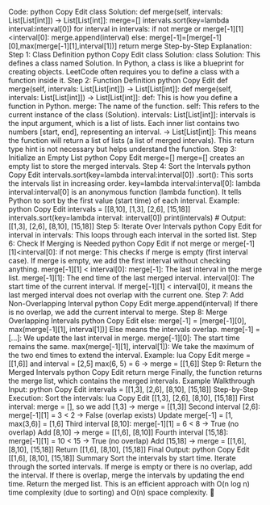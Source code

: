Code:
python
Copy
Edit
class Solution:
    def merge(self, intervals: List[List[int]]) -> List[List[int]]:
        merge=[]
        intervals.sort(key=lambda interval:interval[0])
        for interval in intervals:
            if not merge or merge[-1][1]<interval[0]:
                merge.append(interval)
            else:
                merge[-1]=[merge[-1][0],max(merge[-1][1],interval[1])]
        return merge
Step-by-Step Explanation:
Step 1: Class Definition
python
Copy
Edit
class Solution:
class Solution: This defines a class named Solution.
In Python, a class is like a blueprint for creating objects.
LeetCode often requires you to define a class with a function inside it.
Step 2: Function Definition
python
Copy
Edit
def merge(self, intervals: List[List[int]]) -> List[List[int]]:
def merge(self, intervals: List[List[int]]) -> List[List[int]]:
def: This is how you define a function in Python.
merge: The name of the function.
self: This refers to the current instance of the class (Solution).
intervals: List[List[int]]:
intervals is the input argument, which is a list of lists.
Each inner list contains two numbers [start, end], representing an interval.
-> List[List[int]]:
This means the function will return a list of lists (a list of merged intervals).
This return type hint is not necessary but helps understand the function.
Step 3: Initialize an Empty List
python
Copy
Edit
merge=[]
merge=[] creates an empty list to store the merged intervals.
Step 4: Sort the Intervals
python
Copy
Edit
intervals.sort(key=lambda interval:interval[0])
.sort(): This sorts the intervals list in increasing order.
key=lambda interval:interval[0]:
lambda interval:interval[0] is an anonymous function (lambda function).
It tells Python to sort by the first value (start time) of each interval.
Example:
python
Copy
Edit
intervals = [[8,10], [1,3], [2,6], [15,18]]
intervals.sort(key=lambda interval: interval[0])
print(intervals)  # Output: [[1,3], [2,6], [8,10], [15,18]]
Step 5: Iterate Over Intervals
python
Copy
Edit
for interval in intervals:
This loops through each interval in the sorted list.
Step 6: Check If Merging is Needed
python
Copy
Edit
if not merge or merge[-1][1]<interval[0]:
if not merge:
This checks if merge is empty (first interval case).
If merge is empty, we add the first interval without checking anything.
merge[-1][1] < interval[0]:
merge[-1]: The last interval in the merge list.
merge[-1][1]: The end time of the last merged interval.
interval[0]: The start time of the current interval.
If merge[-1][1] < interval[0], it means the last merged interval does not overlap with the current one.
Step 7: Add Non-Overlapping Interval
python
Copy
Edit
merge.append(interval)
If there is no overlap, we add the current interval to merge.
Step 8: Merge Overlapping Intervals
python
Copy
Edit
else:
    merge[-1] = [merge[-1][0], max(merge[-1][1], interval[1])]
Else means the intervals overlap.
merge[-1] = [...]: We update the last interval in merge.
merge[-1][0]: The start time remains the same.
max(merge[-1][1], interval[1]):
We take the maximum of the two end times to extend the interval.
Example:
lua
Copy
Edit
merge = [[1,6]] and interval = [2,5]
max(6, 5) = 6 → merge = [[1,6]]
Step 9: Return the Merged Intervals
python
Copy
Edit
return merge
Finally, the function returns the merge list, which contains the merged intervals.
Example Walkthrough
Input:
python
Copy
Edit
intervals = [[1,3], [2,6], [8,10], [15,18]]
Step-by-Step Execution:
Sort the intervals:
lua
Copy
Edit
[[1,3], [2,6], [8,10], [15,18]]
First interval:
merge = [], so we add [1,3] → merge = [[1,3]]
Second interval [2,6]:
merge[-1][1] = 3 < 2 → False (overlap exists)
Update merge[-1] = [1, max(3,6)] = [1,6]
Third interval [8,10]:
merge[-1][1] = 6 < 8 → True (no overlap)
Add [8,10] → merge = [[1,6], [8,10]]
Fourth interval [15,18]:
merge[-1][1] = 10 < 15 → True (no overlap)
Add [15,18] → merge = [[1,6], [8,10], [15,18]]
Return [[1,6], [8,10], [15,18]]
Final Output:
python
Copy
Edit
[[1,6], [8,10], [15,18]]
Summary
Sort the intervals by start time.
Iterate through the sorted intervals.
If merge is empty or there is no overlap, add the interval.
If there is overlap, merge the intervals by updating the end time.
Return the merged list.
This is an efficient approach with O(n log n) time complexity (due to sorting) and O(n) space complexity. 🚀
